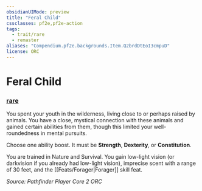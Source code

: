 ```yaml
---
obsidianUIMode: preview
title: "Feral Child"
cssclasses: pf2e,pf2e-action
tags:
  - trait/rare
  - remaster
aliases: "Compendium.pf2e.backgrounds.Item.Q2brdDtEoI3cmpuD"
license: ORC
---
```

# Feral Child

### [rare](rare "Rare Rarity Trait")






You spent your youth in the wilderness, living close to or perhaps raised by animals. You have a close, mystical connection with these animals and gained certain abilities from them, though this limited your well-roundedness in mental pursuits.

Choose one ability boost. It must be **Strength**, **Dexterity**, or **Constitution**.

You are trained in Nature and Survival. You gain low-light vision (or darkvision if you already had low-light vision), imprecise scent with a range of 30 feet, and the [[Feats/Forager|Forager]] skill feat.

*Source: Pathfinder Player Core 2*
*ORC*